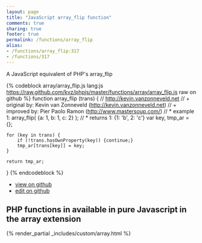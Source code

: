 ```yaml
---
layout: page
title: "JavaScript array_flip function"
comments: true
sharing: true
footer: true
permalink: /functions/array_flip
alias:
- /functions/array_flip:317
- /functions/317
---
```

<!-- Generated by Rakefile:build -->
A JavaScript equivalent of PHP's array_flip

{% codeblock array/array_flip.js lang:js https://raw.github.com/kvz/phpjs/master/functions/array/array_flip.js raw on github %}
function array_flip (trans) {
    // http://kevin.vanzonneveld.net
    // +   original by: Kevin van Zonneveld (http://kevin.vanzonneveld.net)
    // +      improved by: Pier Paolo Ramon (http://www.mastersoup.com/)
    // *     example 1: array_flip( {a: 1, b: 1, c: 2} );
    // *     returns 1: {1: 'b', 2: 'c'}
    var key, tmp_ar = {};

    for (key in trans) {
        if (!trans.hasOwnProperty(key)) {continue;}
        tmp_ar[trans[key]] = key;
    }

    return tmp_ar;
}
{% endcodeblock %}

 - [view on github](https://github.com/kvz/phpjs/blob/master/functions/array/array_flip.js)
 - [edit on github](https://github.com/kvz/phpjs/edit/master/functions/array/array_flip.js)

## PHP functions in available in pure Javascript in the array extension
{% render_partial _includes/custom/array.html %}

